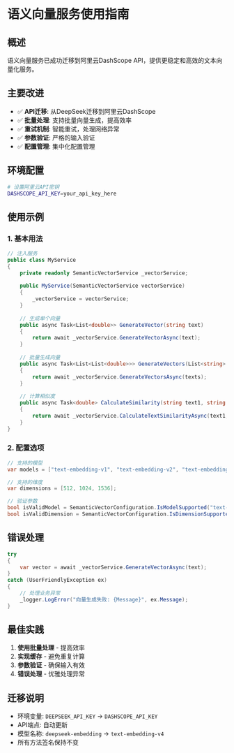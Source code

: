# 语义向量服务使用指南

## 概述

语义向量服务已成功迁移到阿里云DashScope API，提供更稳定和高效的文本向量化服务。

## 主要改进

- ✅ **API迁移**: 从DeepSeek迁移到阿里云DashScope
- ✅ **批量处理**: 支持批量向量生成，提高效率
- ✅ **重试机制**: 智能重试，处理网络异常
- ✅ **参数验证**: 严格的输入验证
- ✅ **配置管理**: 集中化配置管理

## 环境配置

```bash
# 设置阿里云API密钥
DASHSCOPE_API_KEY=your_api_key_here
```

## 使用示例

### 1. 基本用法

```csharp
// 注入服务
public class MyService
{
    private readonly SemanticVectorService _vectorService;
    
    public MyService(SemanticVectorService vectorService)
    {
        _vectorService = vectorService;
    }
    
    // 生成单个向量
    public async Task<List<double>> GenerateVector(string text)
    {
        return await _vectorService.GenerateVectorAsync(text);
    }
    
    // 批量生成向量
    public async Task<List<List<double>>> GenerateVectors(List<string> texts)
    {
        return await _vectorService.GenerateVectorsAsync(texts);
    }
    
    // 计算相似度
    public async Task<double> CalculateSimilarity(string text1, string text2)
    {
        return await _vectorService.CalculateTextSimilarityAsync(text1, text2);
    }
}
```

### 2. 配置选项

```csharp
// 支持的模型
var models = ["text-embedding-v1", "text-embedding-v2", "text-embedding-v3", "text-embedding-v4"];

// 支持的维度
var dimensions = [512, 1024, 1536];

// 验证参数
bool isValidModel = SemanticVectorConfiguration.IsModelSupported("text-embedding-v4");
bool isValidDimension = SemanticVectorConfiguration.IsDimensionSupported(1024);
```

## 错误处理

```csharp
try
{
    var vector = await _vectorService.GenerateVectorAsync(text);
}
catch (UserFriendlyException ex)
{
    // 处理业务异常
    _logger.LogError("向量生成失败: {Message}", ex.Message);
}
```

## 最佳实践

1. **使用批量处理** - 提高效率
2. **实现缓存** - 避免重复计算
3. **参数验证** - 确保输入有效
4. **错误处理** - 优雅处理异常

## 迁移说明

- 环境变量: `DEEPSEEK_API_KEY` → `DASHSCOPE_API_KEY`
- API端点: 自动更新
- 模型名称: `deepseek-embedding` → `text-embedding-v4`
- 所有方法签名保持不变
